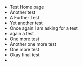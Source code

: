- Test Home page
- Another test
- A Further Test
- Yet another test
- Once again I am asking for a test
- again a test
- One more test
- Another one more test
- One more test
- Okay final test
-